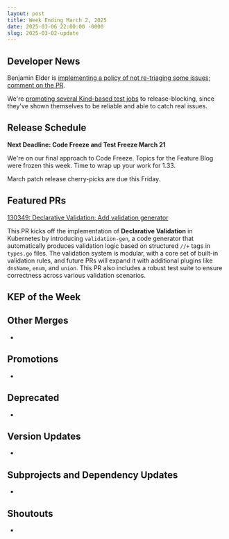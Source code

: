 ```yaml
---
layout: post
title: Week Ending March 2, 2025
date: 2025-03-06 22:00:00 -0000
slug: 2025-03-02-update
---
```


## Developer News

Benjamin Elder is [implementing a policy of not re-triaging some issues](https://github.com/kubernetes/test-infra/issues/32957); [comment on the PR](https://github.com/kubernetes/test-infra/pull/34321).

We're [promoting several Kind-based test jobs](https://github.com/kubernetes/sig-release/issues/2740) to release-blocking, since they've shown themselves to be reliable and able to catch real issues.

## Release Schedule

**Next Deadline: Code Freeze and Test Freeze March 21**

We're on our final approach to Code Freeze.  Topics for the Feature Blog were frozen this week.   Time to wrap up your work for 1.33.

March patch release cherry-picks are due this Friday.

## Featured PRs

[130349: Declarative Validation: Add validation generator](https://github.com/kubernetes/kubernetes/pull/130349)

This PR kicks off the implementation of **Declarative Validation** in Kubernetes
by introducing `validation-gen`, a code generator that automatically produces
validation logic based on structured `//+` tags in `types.go` files. The validation
system is modular, with a core set of built-in validation rules, and future PRs
will expand it with additional plugins like `dnsName`, `enum`, and `union`.
This PR also includes a robust test suite to ensure correctness across various
validation scenarios.

## KEP of the Week


## Other Merges

*

## Promotions

*

## Deprecated

*

## Version Updates

*

## Subprojects and Dependency Updates

*

## Shoutouts

*
